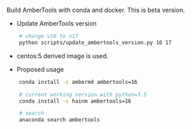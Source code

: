 Build AmberTools with conda and docker. This is beta version.

- Update AmberTools version

```bash
    # change v16 to v17
    python scripts/update_ambertools_version.py 16 17
```

- centos:5 derived image is used.

- Proposed usage
```bash
    conda install -c ambermd ambertools=16

    # current working version with python=3.5
    conda install -c hainm ambertools=16

    # search
    anaconda search ambertools
```
